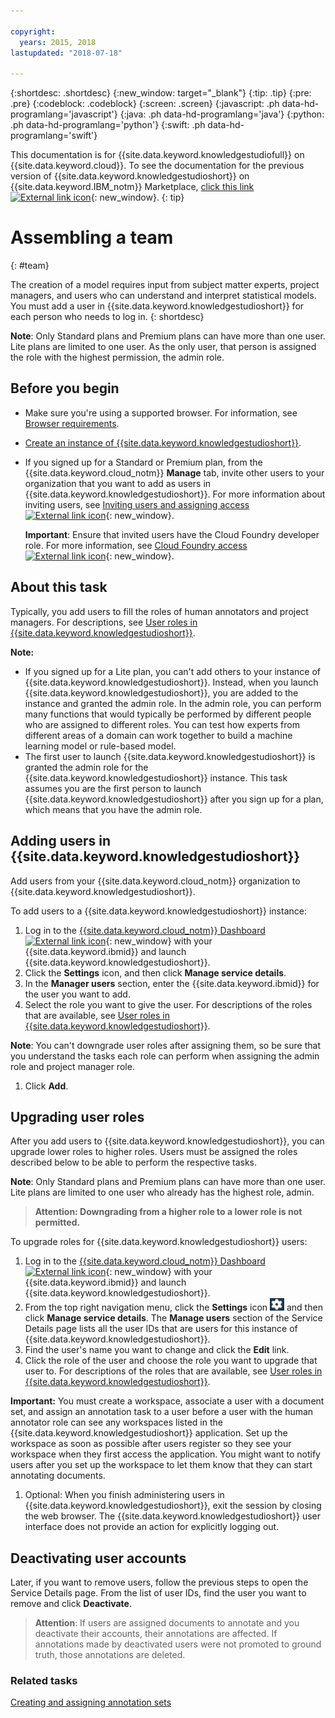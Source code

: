```yaml
---

copyright:
  years: 2015, 2018
lastupdated: "2018-07-18"

---
```


{:shortdesc: .shortdesc}
{:new_window: target="_blank"}
{:tip: .tip}
{:pre: .pre}
{:codeblock: .codeblock}
{:screen: .screen}
{:javascript: .ph data-hd-programlang='javascript'}
{:java: .ph data-hd-programlang='java'}
{:python: .ph data-hd-programlang='python'}
{:swift: .ph data-hd-programlang='swift'}

This documentation is for {{site.data.keyword.knowledgestudiofull}} on {{site.data.keyword.cloud}}. To see the documentation for the previous version of {{site.data.keyword.knowledgestudioshort}} on {{site.data.keyword.IBM_notm}} Marketplace, [click this link ![External link icon](../../icons/launch-glyph.svg "External link icon")](https://console.bluemix.net/docs/services/knowledge-studio/team.html){: new_window}.
{: tip}

# Assembling a team
{: #team}

The creation of a model requires input from subject matter experts, project managers, and users who can understand and interpret statistical models. You must add a user in {{site.data.keyword.knowledgestudioshort}} for each person who needs to log in.
{: shortdesc}

**Note**: Only Standard plans and Premium plans can have more than one user. Lite plans are limited to one user. As the only user, that person is assigned the role with the highest permission, the admin role.

## Before you begin

- Make sure you're using a supported browser. For information, see [Browser requirements](/docs/services/watson-knowledge-studio/system-requirements.html).
- [Create an instance of {{site.data.keyword.knowledgestudioshort}}](/docs/services/watson-knowledge-studio/tutorials-create-project.html#instance).
- If you signed up for a Standard or Premium plan, from the {{site.data.keyword.cloud_notm}} **Manage** tab, invite other users to your organization that you want to add as users in {{site.data.keyword.knowledgestudioshort}}. For more information about inviting users, see [Inviting users and assigning access ![External link icon](../../icons/launch-glyph.svg "External link icon")](https://console.bluemix.net/docs/iam/iamuserinv.html){: new_window}.

  **Important**: Ensure that invited users have the Cloud Foundry developer role. For more information, see [Cloud Foundry access ![External link icon](../../icons/launch-glyph.svg "External link icon")](https://console.bluemix.net/docs/iam/cfaccess.html){: new_window}.

## About this task

Typically, you add users to fill the roles of human annotators and project managers. For descriptions, see [User roles in {{site.data.keyword.knowledgestudioshort}}](/docs/services/watson-knowledge-studio/roles.html).

**Note:**

- If you signed up for a Lite plan, you can't add others to your instance of {{site.data.keyword.knowledgestudioshort}}. Instead, when you launch {{site.data.keyword.knowledgestudioshort}}, you are added to the instance and granted the admin role. In the admin role, you can perform many functions that would typically be performed by different people who are assigned to different roles. You can test how experts from different areas of a domain can work together to build a machine learning model or rule-based model.
- The first user to launch {{site.data.keyword.knowledgestudioshort}} is granted the admin role for the {{site.data.keyword.knowledgestudioshort}} instance. This task assumes you are the first person to launch {{site.data.keyword.knowledgestudioshort}} after you sign up for a plan, which means that you have the admin role.

## Adding users in {{site.data.keyword.knowledgestudioshort}}

Add users from your {{site.data.keyword.cloud_notm}} organization to {{site.data.keyword.knowledgestudioshort}}.

To add users to a {{site.data.keyword.knowledgestudioshort}} instance:

1. Log in to the [{{site.data.keyword.cloud_notm}} Dashboard ![External link icon](../../icons/launch-glyph.svg "External link icon")](https://console.bluemix.net){: new_window} with your {{site.data.keyword.ibmid}} and launch {{site.data.keyword.knowledgestudioshort}}.
1. Click the **Settings** icon, and then click **Manage service details**.
1. In the **Manager users** section, enter the {{site.data.keyword.ibmid}} for the user you want to add.
1. Select the role you want to give the user. For descriptions of the roles that are available, see [User roles in {{site.data.keyword.knowledgestudioshort}}](/docs/services/watson-knowledge-studio/roles.html).

  **Note**: You can't downgrade user roles after assigning them, so be sure that you understand the tasks each role can perform when assigning the admin role and project manager role.

1. Click **Add**.

## Upgrading user roles

After you add users to {{site.data.keyword.knowledgestudioshort}}, you can upgrade lower roles to higher roles. Users must be assigned the roles described below to be able to perform the respective tasks.

**Note**: Only Standard plans and Premium plans can have more than one user. Lite plans are limited to one user who already has the highest role, admin.

> **Attention: Downgrading from a higher role to a lower role is not permitted.**

To upgrade roles for {{site.data.keyword.knowledgestudioshort}} users:

1. Log in to the [{{site.data.keyword.cloud_notm}} Dashboard ![External link icon](../../icons/launch-glyph.svg "External link icon")](https://console.bluemix.net){: new_window} with your {{site.data.keyword.ibmid}} and launch {{site.data.keyword.knowledgestudioshort}}.
1. From the top right navigation menu, click the **Settings** icon ![the Settings icon](images/settings.png) and then click **Manage service details**. The **Manage users** section of the Service Details page lists all the user IDs that are users for this instance of {{site.data.keyword.knowledgestudioshort}}.
1. Find the user's name you want to change and click the **Edit** link.
1. Click the role of the user and choose the role you want to upgrade that user to. For descriptions of the roles that are available, see [User roles in {{site.data.keyword.knowledgestudioshort}}](/docs/services/watson-knowledge-studio/roles.html).

  **Important:** You must create a workspace, associate a user with a document set, and assign an annotation task to a user before a user with the human annotator role can see any workspaces listed in the {{site.data.keyword.knowledgestudioshort}} application. Set up the workspace as soon as possible after users register so they see your workspace when they first access the application. You might want to notify users after you set up the workspace to let them know that they can start annotating documents.

1. Optional: When you finish administering users in {{site.data.keyword.knowledgestudioshort}}, exit the session by closing the web browser. The {{site.data.keyword.knowledgestudioshort}} user interface does not provide an action for explicitly logging out.

## Deactivating user accounts

Later, if you want to remove users, follow the previous steps to open the Service Details page. From the list of user IDs, find the user you want to remove and click **Deactivate**.

> **Attention**: If users are assigned documents to annotate and you deactivate their accounts, their annotations are affected. If annotations made by deactivated users were not promoted to ground truth, those annotations are deleted.

### Related tasks

[Creating and assigning annotation sets](/docs/services/watson-knowledge-studio/documents-for-annotation.html#wks_projdocsets)
